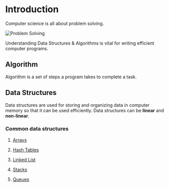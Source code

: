 # Introduction

Computer science is all about problem solving.

![Problem Solving](https://github.com/isandeepbansal/data-structures-and-algorithms/blob/main/assets/problem-solving.png)

Understanding Data Structures & Algorithms is vital for writing efficient computer programs.

## Algorithm

Algorithm is a set of steps a program takes to complete a task.

## Data Structures

Data structures are used for storing and organizing data in computer memory so that it can be used efficiently. Data structures can be **linear** and **non-linear**.

### Common data structures

1. [Arrays](https://github.com/isandeepbansal/data-structures-and-algorithms/tree/main/data-structures/01-array)

2. [Hash Tables](https://github.com/isandeepbansal/data-structures-and-algorithms/tree/main/data-structures/02-hash-table)

3. [Linked List](https://github.com/isandeepbansal/data-structures-and-algorithms/tree/main/data-structures/03-linked-list)

4. [Stacks](https://github.com/isandeepbansal/data-structures-and-algorithms/tree/main/data-structures/04-stack)

5. [Queues](https://github.com/isandeepbansal/data-structures-and-algorithms/tree/main/data-structures/05-queue)
